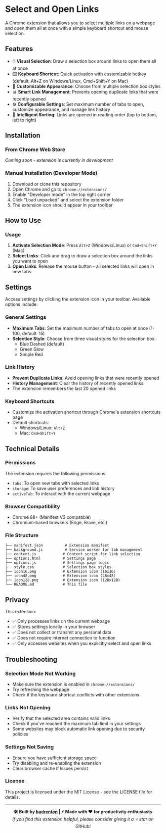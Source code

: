 # Select and Open Links

A Chrome extension that allows you to select multiple links on a webpage and open them all at once with a simple keyboard shortcut and mouse selection.

## Features

- 🖱️ **Visual Selection**: Draw a selection box around links to open them all at once
- ⌨️ **Keyboard Shortcut**: Quick activation with customizable hotkey (default: Alt+Z on Windows/Linux, Cmd+Shift+Y on Mac)
- 🎨 **Customizable Appearance**: Choose from multiple selection box styles
- 📊 **Smart Link Management**: Prevents opening duplicate links that were recently opened
- ⚙️ **Configurable Settings**: Set maximum number of tabs to open, customize appearance, and manage link history
- 🔄 **Intelligent Sorting**: Links are opened in reading order (top to bottom, left to right)

## Installation

### From Chrome Web Store
*Coming soon - extension is currently in development*

### Manual Installation (Developer Mode)
1. Download or clone this repository
2. Open Chrome and go to `chrome://extensions/`
3. Enable "Developer mode" in the top right corner
4. Click "Load unpacked" and select the extension folder
5. The extension icon should appear in your toolbar

## How to Use

### Usage
1. **Activate Selection Mode**: Press `Alt+Z` (Windows/Linux) or `Cmd+Shift+Y` (Mac)
2. **Select Links**: Click and drag to draw a selection box around the links you want to open
3. **Open Links**: Release the mouse button - all selected links will open in new tabs

## Settings

Access settings by clicking the extension icon in your toolbar. Available options include:

### General Settings
- **Maximum Tabs**: Set the maximum number of tabs to open at once (1-100, default: 15)
- **Selection Style**: Choose from three visual styles for the selection box:
  - Blue Dashed (default)
  - Green Glow
  - Simple Red

### Link History
- **Prevent Duplicate Links**: Avoid opening links that were recently opened
- **History Management**: Clear the history of recently opened links
- The extension remembers the last 20 opened links

### Keyboard Shortcuts
- Customize the activation shortcut through Chrome's extension shortcuts page
- Default shortcuts:
  - Windows/Linux: `Alt+Z`
  - Mac: `Cmd+Shift+Y`

## Technical Details

### Permissions
The extension requires the following permissions:
- `tabs`: To open new tabs with selected links
- `storage`: To save user preferences and link history
- `activeTab`: To interact with the current webpage

### Browser Compatibility
- Chrome 88+ (Manifest V3 compatible)
- Chromium-based browsers (Edge, Brave, etc.)

### File Structure
```
├── manifest.json          # Extension manifest
├── background.js          # Service worker for tab management
├── content.js            # Content script for link selection
├── options.html          # Settings page
├── options.js            # Settings page logic
├── style.css             # Selection box styles
├── icon16.png            # Extension icon (16x16)
├── icon48.png            # Extension icon (48x48)
├── icon128.png           # Extension icon (128x128)
└── README.md             # This file
```

## Privacy

This extension:
- ✅ Only processes links on the current webpage
- ✅ Stores settings locally in your browser
- ✅ Does not collect or transmit any personal data
- ✅ Does not require internet connection to function
- ✅ Only accesses websites when you explicitly select and open links

## Troubleshooting

### Selection Mode Not Working
- Make sure the extension is enabled in `chrome://extensions/`
- Try refreshing the webpage
- Check if the keyboard shortcut conflicts with other extensions

### Links Not Opening
- Verify that the selected area contains valid links
- Check if you've reached the maximum tab limit in your settings
- Some websites may block automatic link opening due to security policies

### Settings Not Saving
- Ensure you have sufficient storage space
- Try disabling and re-enabling the extension
- Clear browser cache if issues persist

### License
This project is licensed under the MIT License - see the LICENSE file for details.

---

<div align="center">
  
**🛠️ Built by [badrenton](https://github.com/badrenton) | ⚡ Made with ❤️ for productivity enthusiasts**
<br>
*If you find this extension helpful, please consider giving it a ⭐ star on GitHub!*

</div>

